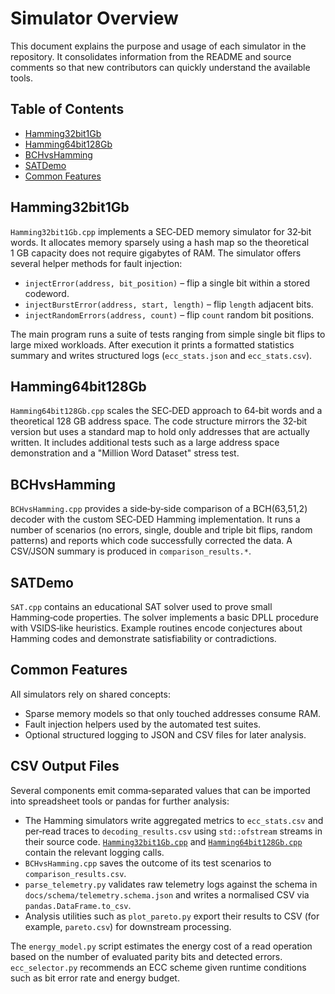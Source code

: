 # Simulator Overview

This document explains the purpose and usage of each simulator in the repository. It consolidates information from the README and source comments so that new contributors can quickly understand the available tools.

## Table of Contents
- [Hamming32bit1Gb](#hamming32bit1gb)
- [Hamming64bit128Gb](#hamming64bit128gb)
- [BCHvsHamming](#bchvshamming)
- [SATDemo](#satdemo)
- [Common Features](#common-features)

## Hamming32bit1Gb
`Hamming32bit1Gb.cpp` implements a SEC‑DED memory simulator for 32‑bit words. It allocates memory sparsely using a hash map so the theoretical 1&nbsp;GB capacity does not require gigabytes of RAM. The simulator offers several helper methods for fault injection:

- `injectError(address, bit_position)` – flip a single bit within a stored codeword.
- `injectBurstError(address, start, length)` – flip `length` adjacent bits.
- `injectRandomErrors(address, count)` – flip `count` random bit positions.

The main program runs a suite of tests ranging from simple single bit flips to large mixed workloads. After execution it prints a formatted statistics summary and writes structured logs (`ecc_stats.json` and `ecc_stats.csv`).

## Hamming64bit128Gb
`Hamming64bit128Gb.cpp` scales the SEC‑DED approach to 64‑bit words and a theoretical 128&nbsp;GB address space. The code structure mirrors the 32‑bit version but uses a standard map to hold only addresses that are actually written. It includes additional tests such as a large address space demonstration and a "Million Word Dataset" stress test.

## BCHvsHamming
`BCHvsHamming.cpp` provides a side‑by‑side comparison of a BCH(63,51,2) decoder with the custom SEC‑DED Hamming implementation. It runs a number of scenarios (no errors, single, double and triple bit flips, random patterns) and reports which code successfully corrected the data. A CSV/JSON summary is produced in `comparison_results.*`.

## SATDemo
`SAT.cpp` contains an educational SAT solver used to prove small Hamming‑code properties. The solver implements a basic DPLL procedure with VSIDS‑like heuristics. Example routines encode conjectures about Hamming codes and demonstrate satisfiability or contradictions.

## Common Features
All simulators rely on shared concepts:

- Sparse memory models so that only touched addresses consume RAM.
- Fault injection helpers used by the automated test suites.
- Optional structured logging to JSON and CSV files for later analysis.

## CSV Output Files

Several components emit comma‑separated values that can be imported into
spreadsheet tools or pandas for further analysis:

- The Hamming simulators write aggregated metrics to `ecc_stats.csv` and
  per‑read traces to `decoding_results.csv` using `std::ofstream` streams in
  their source code. [`Hamming32bit1Gb.cpp`](../Hamming32bit1Gb.cpp) and
  [`Hamming64bit128Gb.cpp`](../Hamming64bit128Gb.cpp) contain the relevant
  logging calls.
- `BCHvsHamming.cpp` saves the outcome of its test scenarios to
  `comparison_results.csv`.
- `parse_telemetry.py` validates raw telemetry logs against the schema in
  `docs/schema/telemetry.schema.json` and writes a normalised CSV via
  `pandas.DataFrame.to_csv`.
- Analysis utilities such as `plot_pareto.py` export their results to CSV (for
  example, `pareto.csv`) for downstream processing.

The `energy_model.py` script estimates the energy cost of a read operation based on the number of evaluated parity bits and detected errors. `ecc_selector.py` recommends an ECC scheme given runtime conditions such as bit error rate and energy budget.

